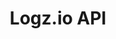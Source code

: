 ---
layout: api-ref-flexible-storage
title: Logz.io API
permalink: /api/flexible-storage/beta/
tags:
  - api
contributors:
  - shalper
---